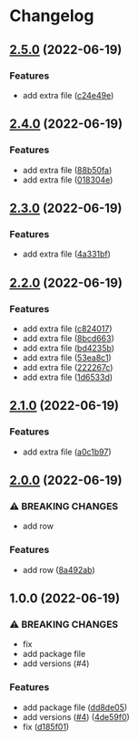 # Changelog

## [2.5.0](https://github.com/antropovAlexandr/testProject/compare/v2.4.0...v2.5.0) (2022-06-19)


### Features

* add extra file ([c24e49e](https://github.com/antropovAlexandr/testProject/commit/c24e49e131f3604c9def39a735049ce7f962207c))

## [2.4.0](https://github.com/antropovAlexandr/testProject/compare/v2.3.0...v2.4.0) (2022-06-19)


### Features

* add extra file ([88b50fa](https://github.com/antropovAlexandr/testProject/commit/88b50fa58ccd61b44421fa791c818f263a867fd4))
* add extra file ([018304e](https://github.com/antropovAlexandr/testProject/commit/018304e308e3b09de7f423e6d82a8cfbde7cddb6))

## [2.3.0](https://github.com/antropovAlexandr/testProject/compare/v2.2.0...v2.3.0) (2022-06-19)


### Features

* add extra file ([4a331bf](https://github.com/antropovAlexandr/testProject/commit/4a331bf9c7040e459b75217e33522ba0ca1f06da))

## [2.2.0](https://github.com/antropovAlexandr/testProject/compare/v2.1.0...v2.2.0) (2022-06-19)


### Features

* add extra file ([c824017](https://github.com/antropovAlexandr/testProject/commit/c824017d762f58b5e896547608d27852b9ead221))
* add extra file ([8bcd663](https://github.com/antropovAlexandr/testProject/commit/8bcd663dabd9ff3ddf7b7165a716c449eeb2b667))
* add extra file ([bd4235b](https://github.com/antropovAlexandr/testProject/commit/bd4235b6699ca265d48a5fda945b2e95e46681d9))
* add extra file ([53ea8c1](https://github.com/antropovAlexandr/testProject/commit/53ea8c1adee65f2d25c1640d743dfcf2f84fe816))
* add extra file ([222267c](https://github.com/antropovAlexandr/testProject/commit/222267c9c72231532f755c611407a51b61f78bc6))
* add extra file ([1d6533d](https://github.com/antropovAlexandr/testProject/commit/1d6533d626d1cba8f43ce04ee05e500def082520))

## [2.1.0](https://github.com/antropovAlexandr/testProject/compare/v2.0.0...v2.1.0) (2022-06-19)


### Features

* add extra file ([a0c1b97](https://github.com/antropovAlexandr/testProject/commit/a0c1b9702eda40535335d70e89c1e6f0046eff77))

## [2.0.0](https://github.com/antropovAlexandr/testProject/compare/v1.0.0...v2.0.0) (2022-06-19)


### ⚠ BREAKING CHANGES

* add row

### Features

* add row ([8a492ab](https://github.com/antropovAlexandr/testProject/commit/8a492ab4eb41dfe4d004a41b81c6536bc498def2))

## 1.0.0 (2022-06-19)


### ⚠ BREAKING CHANGES

* fix
* add package file
* add versions (#4)

### Features

* add package file ([dd8de05](https://github.com/antropovAlexandr/testProject/commit/dd8de050e93de39d360a81da66a6da452bcb5514))
* add versions ([#4](https://github.com/antropovAlexandr/testProject/issues/4)) ([4de59f0](https://github.com/antropovAlexandr/testProject/commit/4de59f0811cc5c7910ee3366a6554317c4cf0d0a))
* fix ([d185f01](https://github.com/antropovAlexandr/testProject/commit/d185f014e34b4708b7588ef419383123fe2df600))
